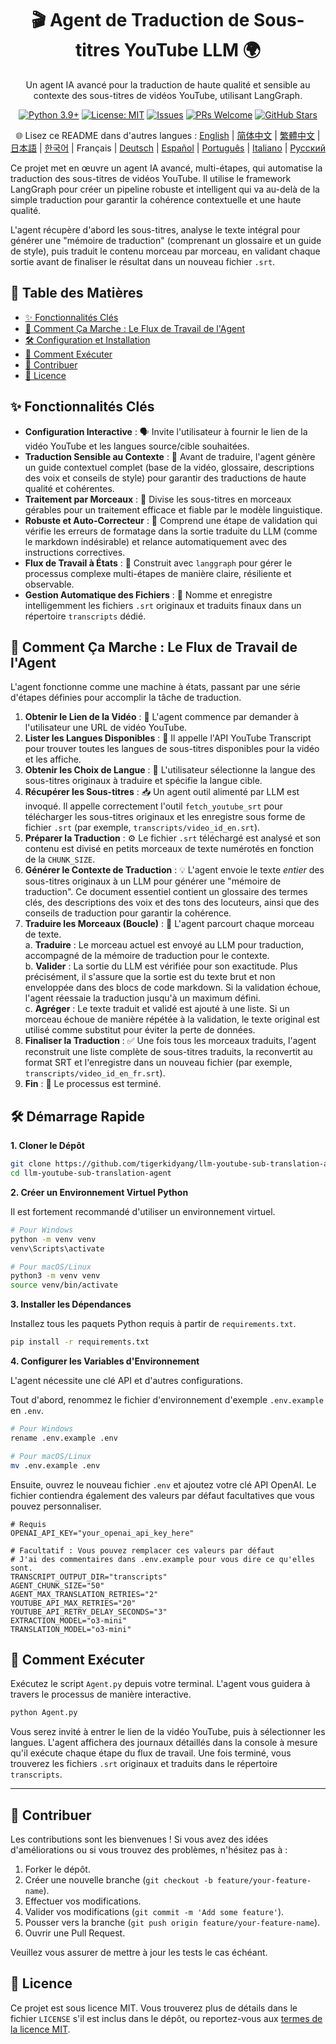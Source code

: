<div align="center">
  <h1>🎬 Agent de Traduction de Sous-titres YouTube LLM 🌍</h1>
  <p>
    Un agent IA avancé pour la traduction de haute qualité et sensible au contexte des sous-titres de vidéos YouTube, utilisant LangGraph.
  </p>
  <p>
    <!-- Badges -->
    <a href="https://www.python.org/"><img src="https://img.shields.io/badge/Python-3.9%2B-blue.svg" alt="Python 3.9+"></a>
    <a href="https://opensource.org/licenses/MIT"><img src="https://img.shields.io/badge/License-MIT-yellow.svg" alt="License: MIT"></a>
    <a href="https://github.com/tigerkidyang/llm-youtube-sub-translation-agent/issues"><img src="https://img.shields.io/github/issues/tigerkidyang/llm-youtube-sub-translation-agent" alt="Issues"></a>
    <a href="https://github.com/tigerkidyang/llm-youtube-sub-translation-agent/pulls"><img src="https://img.shields.io/badge/PRs-welcome-brightgreen.svg" alt="PRs Welcome"></a>
    <a href="https://github.com/tigerkidyang/llm-youtube-sub-translation-agent/stargazers"><img src="https://img.shields.io/github/stars/tigerkidyang/llm-youtube-sub-translation-agent?style=social" alt="GitHub Stars"></a>
  </p>
  <p>
    🌐 Lisez ce README dans d'autres langues :
    <a href="README.md">English</a> | <a href="README_zh.md">简体中文</a> | <a href="README_zh_TW.md">繁體中文</a> | <a href="README_ja.md">日本語</a> | <a href="README_ko.md">한국어</a> | Français | <a href="README_de.md">Deutsch</a> | <a href="README_es.md">Español</a> | <a href="README_pt.md">Português</a> | <a href="README_it.md">Italiano</a> | <a href="README_ru.md">Русский</a>
  </p>
</div>

Ce projet met en œuvre un agent IA avancé, multi-étapes, qui automatise la traduction des sous-titres de vidéos YouTube. Il utilise le framework LangGraph pour créer un pipeline robuste et intelligent qui va au-delà de la simple traduction pour garantir la cohérence contextuelle et une haute qualité.

L'agent récupère d'abord les sous-titres, analyse le texte intégral pour générer une "mémoire de traduction" (comprenant un glossaire et un guide de style), puis traduit le contenu morceau par morceau, en validant chaque sortie avant de finaliser le résultat dans un nouveau fichier `.srt`.

## 📖 Table des Matières

- [✨ Fonctionnalités Clés](#-fonctionnalités-clés)
- [🚀 Comment Ça Marche : Le Flux de Travail de l'Agent](#-comment-Ça-marche--le-flux-de-travail-de-lagent)
- [🛠️ Configuration et Installation](#️-configuration-et-installation)
- [🏃 Comment Exécuter](#-comment-exécuter)
- [🤝 Contribuer](#-contribuer)
- [📄 Licence](#-licence)

## ✨ Fonctionnalités Clés

-   **Configuration Interactive** : 🗣️ Invite l'utilisateur à fournir le lien de la vidéo YouTube et les langues source/cible souhaitées.
-   **Traduction Sensible au Contexte** : 🧠 Avant de traduire, l'agent génère un guide contextuel complet (base de la vidéo, glossaire, descriptions des voix et conseils de style) pour garantir des traductions de haute qualité et cohérentes.
-   **Traitement par Morceaux** : 🧩 Divise les sous-titres en morceaux gérables pour un traitement efficace et fiable par le modèle linguistique.
-   **Robuste et Auto-Correcteur** : 💪 Comprend une étape de validation qui vérifie les erreurs de formatage dans la sortie traduite du LLM (comme le markdown indésirable) et relance automatiquement avec des instructions correctives.
-   **Flux de Travail à États** : 🔄 Construit avec `langgraph` pour gérer le processus complexe multi-étapes de manière claire, résiliente et observable.
-   **Gestion Automatique des Fichiers** : 📂 Nomme et enregistre intelligemment les fichiers `.srt` originaux et traduits finaux dans un répertoire `transcripts` dédié.

## 🚀 Comment Ça Marche : Le Flux de Travail de l'Agent

L'agent fonctionne comme une machine à états, passant par une série d'étapes définies pour accomplir la tâche de traduction.

1.  **Obtenir le Lien de la Vidéo** : 🔗 L'agent commence par demander à l'utilisateur une URL de vidéo YouTube.
2.  **Lister les Langues Disponibles** : 📜 Il appelle l'API YouTube Transcript pour trouver toutes les langues de sous-titres disponibles pour la vidéo et les affiche.
3.  **Obtenir les Choix de Langue** : 🎯 L'utilisateur sélectionne la langue des sous-titres originaux à traduire et spécifie la langue cible.
4.  **Récupérer les Sous-titres** : 📥 Un agent outil alimenté par LLM est invoqué. Il appelle correctement l'outil `fetch_youtube_srt` pour télécharger les sous-titres originaux et les enregistre sous forme de fichier `.srt` (par exemple, `transcripts/video_id_en.srt`).
5.  **Préparer la Traduction** : ⚙️ Le fichier `.srt` téléchargé est analysé et son contenu est divisé en petits morceaux de texte numérotés en fonction de la `CHUNK_SIZE`.
6.  **Générer le Contexte de Traduction** : 💡 L'agent envoie le texte *entier* des sous-titres originaux à un LLM pour générer une "mémoire de traduction". Ce document essentiel contient un glossaire des termes clés, des descriptions des voix et des tons des locuteurs, ainsi que des conseils de traduction pour garantir la cohérence.
7.  **Traduire les Morceaux (Boucle)** : 🔁 L'agent parcourt chaque morceau de texte.  
    a.  **Traduire** : Le morceau actuel est envoyé au LLM pour traduction, accompagné de la mémoire de traduction pour le contexte.  
    b.  **Valider** : La sortie du LLM est vérifiée pour son exactitude. Plus précisément, il s'assure que la sortie est du texte brut et non enveloppée dans des blocs de code markdown. Si la validation échoue, l'agent réessaie la traduction jusqu'à un maximum défini.  
    c.  **Agréger** : Le texte traduit et validé est ajouté à une liste. Si un morceau échoue de manière répétée à la validation, le texte original est utilisé comme substitut pour éviter la perte de données.  
8.  **Finaliser la Traduction** : ✅ Une fois tous les morceaux traduits, l'agent reconstruit une liste complète de sous-titres traduits, la reconvertit au format SRT et l'enregistre dans un nouveau fichier (par exemple, `transcripts/video_id_en_fr.srt`).
9.  **Fin** : 🎉 Le processus est terminé.

## 🛠️ Démarrage Rapide

**1. Cloner le Dépôt**

```bash
git clone https://github.com/tigerkidyang/llm-youtube-sub-translation-agent.git
cd llm-youtube-sub-translation-agent
```

**2. Créer un Environnement Virtuel Python**

Il est fortement recommandé d'utiliser un environnement virtuel.

```bash
# Pour Windows
python -m venv venv
venv\Scripts\activate

# Pour macOS/Linux
python3 -m venv venv
source venv/bin/activate
```

**3. Installer les Dépendances**

Installez tous les paquets Python requis à partir de `requirements.txt`.

```bash
pip install -r requirements.txt
```

**4. Configurer les Variables d'Environnement**

L'agent nécessite une clé API et d'autres configurations.

Tout d'abord, renommez le fichier d'environnement d'exemple `.env.example` en `.env`.

```bash
# Pour Windows
rename .env.example .env

# Pour macOS/Linux
mv .env.example .env
```

Ensuite, ouvrez le nouveau fichier `.env` et ajoutez votre clé API OpenAI. Le fichier contiendra également des valeurs par défaut facultatives que vous pouvez personnaliser.

```env
# Requis
OPENAI_API_KEY="your_openai_api_key_here"

# Facultatif : Vous pouvez remplacer ces valeurs par défaut
# J'ai des commentaires dans .env.example pour vous dire ce qu'elles sont.
TRANSCRIPT_OUTPUT_DIR="transcripts"
AGENT_CHUNK_SIZE="50"
AGENT_MAX_TRANSLATION_RETRIES="2"
YOUTUBE_API_MAX_RETRIES="20"
YOUTUBE_API_RETRY_DELAY_SECONDS="3"
EXTRACTION_MODEL="o3-mini"
TRANSLATION_MODEL="o3-mini"
```

## 🏃 Comment Exécuter

Exécutez le script `Agent.py` depuis votre terminal. L'agent vous guidera à travers le processus de manière interactive.

```bash
python Agent.py
```

Vous serez invité à entrer le lien de la vidéo YouTube, puis à sélectionner les langues. L'agent affichera des journaux détaillés dans la console à mesure qu'il exécute chaque étape du flux de travail. Une fois terminé, vous trouverez les fichiers `.srt` originaux et traduits dans le répertoire `transcripts`.

---

## 🤝 Contribuer

Les contributions sont les bienvenues ! Si vous avez des idées d'améliorations ou si vous trouvez des problèmes, n'hésitez pas à :

1.  Forker le dépôt.
2.  Créer une nouvelle branche (`git checkout -b feature/your-feature-name`).
3.  Effectuer vos modifications.
4.  Valider vos modifications (`git commit -m 'Add some feature'`).
5.  Pousser vers la branche (`git push origin feature/your-feature-name`).
6.  Ouvrir une Pull Request.

Veuillez vous assurer de mettre à jour les tests le cas échéant.

## 📄 Licence

Ce projet est sous licence MIT. Vous trouverez plus de détails dans le fichier `LICENSE` s'il est inclus dans le dépôt, ou reportez-vous aux [termes de la licence MIT](https://opensource.org/licenses/MIT).
